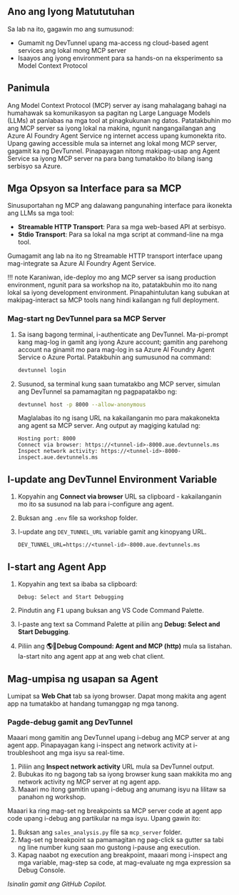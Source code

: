 ## Ano ang Iyong Matututuhan

Sa lab na ito, gagawin mo ang sumusunod:

- Gumamit ng DevTunnel upang ma-access ng cloud-based agent services ang lokal mong MCP server
- Isaayos ang iyong environment para sa hands-on na eksperimento sa Model Context Protocol

## Panimula

Ang Model Context Protocol (MCP) server ay isang mahalagang bahagi na humahawak sa komunikasyon sa pagitan ng Large Language Models (LLMs) at panlabas na mga tool at pinagkukunan ng datos. Patatakbuhin mo ang MCP server sa iyong lokal na makina, ngunit nangangailangan ang Azure AI Foundry Agent Service ng internet access upang kumonekta rito. Upang gawing accessible mula sa internet ang lokal mong MCP server, gagamit ka ng DevTunnel. Pinapayagan nitong makipag-usap ang Agent Service sa iyong MCP server na para bang tumatakbo ito bilang isang serbisyo sa Azure.

## Mga Opsyon sa Interface para sa MCP

Sinusuportahan ng MCP ang dalawang pangunahing interface para ikonekta ang LLMs sa mga tool:

- **Streamable HTTP Transport**: Para sa mga web-based API at serbisyo.
- **Stdio Transport**: Para sa lokal na mga script at command-line na mga tool.

Gumagamit ang lab na ito ng Streamable HTTP transport interface upang mag-integrate sa Azure AI Foundry Agent Service.

!!! note
    Karaniwan, ide-deploy mo ang MCP server sa isang production environment, ngunit para sa workshop na ito, patatakbuhin mo ito nang lokal sa iyong development environment. Pinapahintulutan kang subukan at makipag-interact sa MCP tools nang hindi kailangan ng full deployment.

### Mag-start ng DevTunnel para sa MCP Server

1. Sa isang bagong terminal, i-authenticate ang DevTunnel. Ma-pi-prompt kang mag-log in gamit ang iyong Azure account; gamitin ang parehong account na ginamit mo para mag-log in sa Azure AI Foundry Agent Service o Azure Portal. Patakbuhin ang sumusunod na command:

    ```bash
    devtunnel login
    ```

1. Susunod, sa terminal kung saan tumatakbo ang MCP server, simulan ang DevTunnel sa pamamagitan ng pagpapatakbo ng:

    ```bash
    devtunnel host -p 8000 --allow-anonymous
    ```

    Maglalabas ito ng isang URL na kakailanganin mo para makakonekta ang agent sa MCP server. Ang output ay magiging katulad ng:

    ```text
    Hosting port: 8000
    Connect via browser: https://<tunnel-id>-8000.aue.devtunnels.ms
    Inspect network activity: https://<tunnel-id>-8000-inspect.aue.devtunnels.ms
    ```

## I-update ang DevTunnel Environment Variable

1. Kopyahin ang **Connect via browser** URL sa clipboard - kakailanganin mo ito sa susunod na lab para i-configure ang agent.
2. Buksan ang `.env` file sa workshop folder.
3. I-update ang `DEV_TUNNEL_URL` variable gamit ang kinopyang URL.

    ```text
    DEV_TUNNEL_URL=https://<tunnel-id>-8000.aue.devtunnels.ms
    ```

## I-start ang Agent App

1. Kopyahin ang text sa ibaba sa clipboard:

    ```text
    Debug: Select and Start Debugging
    ```

2. Pindutin ang <kbd>F1</kbd> upang buksan ang VS Code Command Palette.
3. I-paste ang text sa Command Palette at piliin ang **Debug: Select and Start Debugging**.
4. Piliin ang **🌎🤖Debug Compound: Agent and MCP (http)** mula sa listahan. Ia-start nito ang agent app at ang web chat client.

## Mag-umpisa ng usapan sa Agent

Lumipat sa **Web Chat** tab sa iyong browser. Dapat mong makita ang agent app na tumatakbo at handang tumanggap ng mga tanong.

### Pagde-debug gamit ang DevTunnel

Maaari mong gamitin ang DevTunnel upang i-debug ang MCP server at ang agent app. Pinapayagan kang i-inspect ang network activity at i-troubleshoot ang mga isyu sa real-time.

1. Piliin ang **Inspect network activity** URL mula sa DevTunnel output.
2. Bubukas ito ng bagong tab sa iyong browser kung saan makikita mo ang network activity ng MCP server at ng agent app.
3. Maaari mo itong gamitin upang i-debug ang anumang isyu na lilitaw sa panahon ng workshop.

Maaari ka ring mag-set ng breakpoints sa MCP server code at agent app code upang i-debug ang partikular na mga isyu. Upang gawin ito:

1. Buksan ang `sales_analysis.py` file sa `mcp_server` folder.
2. Mag-set ng breakpoint sa pamamagitan ng pag-click sa gutter sa tabi ng line number kung saan mo gustong i-pause ang execution.
3. Kapag naabot ng execution ang breakpoint, maaari mong i-inspect ang mga variable, mag-step sa code, at mag-evaluate ng mga expression sa Debug Console.

*Isinalin gamit ang GitHub Copilot.*
